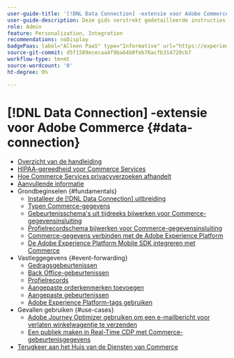 ```yaml
---
user-guide-title: '[!DNL Data Connection] -extensie voor Adobe Commerce'
user-guide-description: Deze gids verstrekt gedetailleerde instructies om de  [!DNL Data Connection]  uitbreiding voor Adobe Commerce te gebruiken.
role: Admin
feature: Personalization, Integration
recommendations: noDisplay
badgePaas: label="Alleen PaaS" type="Informative" url="https://experienceleague.adobe.com/nl/docs/commerce/user-guides/product-solutions" tooltip="Is alleen van toepassing op Adobe Commerce op Cloud-projecten (door Adobe beheerde PaaS-infrastructuur) en op projecten in het veld."
source-git-commit: d5f1589ececaa4f9ba64b0feb76acfb314720cb7
workflow-type: tm+mt
source-wordcount: '0'
ht-degree: 0%

---
```



# [!DNL Data Connection] -extensie voor Adobe Commerce {#data-connection}

- [Overzicht van de handleiding](overview.md)
- [HIPAA-gereedheid voor Commerce Services](hipaa-readiness.md)
- [Hoe Commerce Services privacyverzoeken afhandelt](handle-privacy-request.md)
- [Aanvullende informatie](release-notes.md)
- Grondbeginselen {#fundamentals}
   - [Installeer de  [!DNL Data Connection]  uitbreiding](install.md)
   - [Typen Commerce-gegevens](data-ingestion.md)
   - [Gebeurtenisschema&#39;s uit tijdreeks bijwerken voor Commerce-gegevensinsluiting](update-xdm.md)
   - [Profielrecordschema bijwerken voor Commerce-gegevensinsluiting](profile-data.md)
   - [Commerce-gegevens verbinden met de Adobe Experience Platform](connect-data.md)
   - [De Adobe Experience Platform Mobile SDK integreren met Commerce](mobile-sdk-epc.md)
- Vastleggegevens {#event-forwarding}
   - [Gedragsgebeurtenissen](events.md)
   - [Back Office-gebeurtenissen](events-backoffice.md)
   - [Profielrecords](events-profilerecord.md)
   - [Aangepaste orderkenmerken toevoegen](custom-attributes.md)
   - [Aangepaste gebeurtenissen](custom-events.md)
   - [Adobe Experience Platform-tags gebruiken](using-tags.md)
- Gevallen gebruiken {#use-cases}
   - [Adobe Journey Optimizer gebruiken om een e-mailbericht voor verlaten winkelwagentje te verzenden](using-ajo.md)
   - [Een publiek maken in Real-Time CDP met Commerce-gebeurtenisgegevens](create-audience.md)
- [ Terugkeer aan het Huis van de Diensten van Commerce ](https://experienceleague.adobe.com/docs/commerce/user-guides/home.html?lang=nl-NL)
